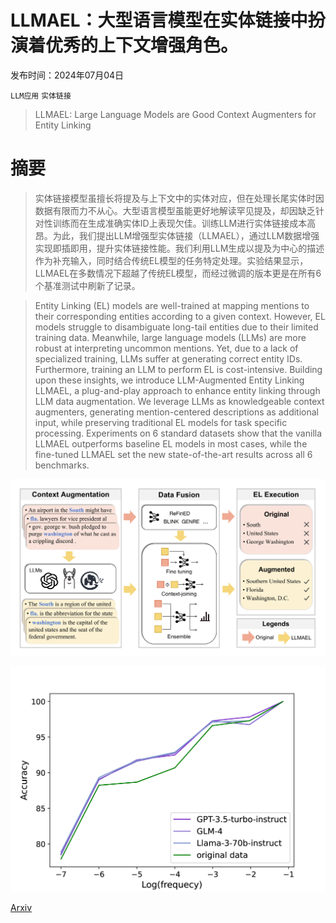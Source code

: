 # LLMAEL：大型语言模型在实体链接中扮演着优秀的上下文增强角色。

发布时间：2024年07月04日

`LLM应用` `实体链接`

> LLMAEL: Large Language Models are Good Context Augmenters for Entity Linking

# 摘要

> 实体链接模型虽擅长将提及与上下文中的实体对应，但在处理长尾实体时因数据有限而力不从心。大型语言模型虽能更好地解读罕见提及，却因缺乏针对性训练而在生成准确实体ID上表现欠佳。训练LLM进行实体链接成本高昂。为此，我们提出LLM增强型实体链接（LLMAEL），通过LLM数据增强实现即插即用，提升实体链接性能。我们利用LLM生成以提及为中心的描述作为补充输入，同时结合传统EL模型的任务特定处理。实验结果显示，LLMAEL在多数情况下超越了传统EL模型，而经过微调的版本更是在所有6个基准测试中刷新了记录。

> Entity Linking (EL) models are well-trained at mapping mentions to their corresponding entities according to a given context. However, EL models struggle to disambiguate long-tail entities due to their limited training data. Meanwhile, large language models (LLMs) are more robust at interpreting uncommon mentions. Yet, due to a lack of specialized training, LLMs suffer at generating correct entity IDs. Furthermore, training an LLM to perform EL is cost-intensive. Building upon these insights, we introduce LLM-Augmented Entity Linking LLMAEL, a plug-and-play approach to enhance entity linking through LLM data augmentation. We leverage LLMs as knowledgeable context augmenters, generating mention-centered descriptions as additional input, while preserving traditional EL models for task specific processing. Experiments on 6 standard datasets show that the vanilla LLMAEL outperforms baseline EL models in most cases, while the fine-tuned LLMAEL set the new state-of-the-art results across all 6 benchmarks.

![LLMAEL：大型语言模型在实体链接中扮演着优秀的上下文增强角色。](../../../paper_images/2407.04020/x1.png)

![LLMAEL：大型语言模型在实体链接中扮演着优秀的上下文增强角色。](../../../paper_images/2407.04020/x2.png)

[Arxiv](https://arxiv.org/abs/2407.04020)